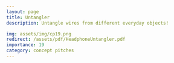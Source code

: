 ```yaml
---
layout: page
title: Untangler
description: Untangle wires from different everyday objects!

img: assets/img/cp19.png
redirect: /assets/pdf/HeadphoneUntangler.pdf
importance: 19
category: concept pitches
---
```


